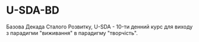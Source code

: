 # U-SDA-BD
Базова Декада Сталого Розвитку, U-SDA - 10-ти денний курс для виходу з парадигми "виживання" в парадигму "творчість".
